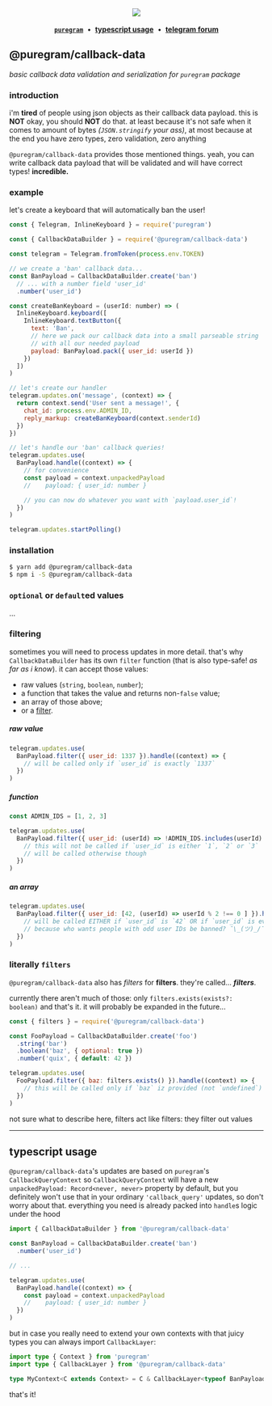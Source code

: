 <div align='center'>
  <img src='https://i.imgur.com/ZzjmE8i.png' />
</div>

<br />

<div align='center'>
  <a href='https://github.com/nitreojs/puregram'><b><code>puregram</code></b></a>
  <span>&nbsp;•&nbsp;</span>
  <a href='#typescript-usage'><b>typescript usage</b></a>
  <span>&nbsp;•&nbsp;</span>
  <a href='https://t.me/pureforum'><b>telegram forum</b></a>
</div>

## @puregram/callback-data

_basic callback data validation and serialization for `puregram` package_

### introduction

i'm **tired** of people using json objects as their callback data payload.
this is **NOT** okay, you should **NOT** do that. at least because it's
not safe when it comes to amount of bytes _(`JSON.stringify` your ass)_,
at most because at the end you have zero types, zero validation, zero anything

`@puregram/callback-data` provides those mentioned things. yeah, you can
write callback data payload that will be validated and will have correct types!
**incredible.**

### example

let's create a keyboard that will automatically ban the user!

```js
const { Telegram, InlineKeyboard } = require('puregram')

const { CallbackDataBuilder } = require('@puregram/callback-data')

const telegram = Telegram.fromToken(process.env.TOKEN)

// we create a 'ban' callback data...
const BanPayload = CallbackDataBuilder.create('ban')
  // ... with a number field 'user_id'
  .number('user_id')

const createBanKeyboard = (userId: number) => (
  InlineKeyboard.keyboard([
    InlineKeyboard.textButton({
      text: 'Ban',
      // here we pack our callback data into a small parseable string
      // with all our needed payload
      payload: BanPayload.pack({ user_id: userId })
    })
  ])
)

// let's create our handler
telegram.updates.on('message', (context) => {
  return context.send('User sent a message!', {
    chat_id: process.env.ADMIN_ID,
    reply_markup: createBanKeyboard(context.senderId)
  })
})

// let's handle our 'ban' callback queries!
telegram.updates.use(
  BanPayload.handle((context) => {
    // for convenience
    const payload = context.unpackedPayload
    //    payload: { user_id: number }

    // you can now do whatever you want with `payload.user_id`!
  })
)

telegram.updates.startPolling()
```

### installation

```sh
$ yarn add @puregram/callback-data
$ npm i -S @puregram/callback-data
```

### `optional` or `default`ed values

...

### filtering

sometimes you will need to process updates in more detail. that's why `CallbackDataBuilder` 
has its own `filter` function (that is also type-safe! _as far as i know_).
it can accept those values:
- raw values (`string`, `boolean`, `number`);
- a function that takes the value and returns non-`false` value;
- an array of those above;
- or a [filter][literally-filters].

##### raw value

```js
telegram.updates.use(
  BanPayload.filter({ user_id: 1337 }).handle((context) => {
    // will be called only if `user_id` is exactly `1337`
  })
)
```

##### function

```js
const ADMIN_IDS = [1, 2, 3]

telegram.updates.use(
  BanPayload.filter({ user_id: (userId) => !ADMIN_IDS.includes(userId) }).handle((context) => {
    // this will not be called if `user_id` is either `1`, `2` or `3`
    // will be called otherwise though
  })
)
```

##### an array

```js
telegram.updates.use(
  BanPayload.filter({ user_id: [42, (userId) => userId % 2 !== 0 ] }).handle((context) => {
    // will be called EITHER if `user_id` is `42` OR if `user_id` is even
    // because who wants people with odd user IDs be banned? ¯\_(ツ)_/¯
  })
)
```

[literally-filters]: #literally-filters

### literally `filters`

`@puregram/callback-data` also has _filters_ for **filters**. they're called... _**filters**_.

currently there aren't much of those: only `filters.exists(exists?: boolean)` and that's it.
it will probably be expanded in the future...

```js
const { filters } = require('@puregram/callback-data')

const FooPayload = CallbackDataBuilder.create('foo')
  .string('bar')
  .boolean('baz', { optional: true })
  .number('quix', { default: 42 })

telegram.updates.use(
  FooPayload.filter({ baz: filters.exists() }).handle((context) => {
    // this will be called only if `baz` iz provided (not `undefined`)
  })
)
```

not sure what to describe here, filters act like filters: they filter out values

---

## typescript usage

`@puregram/callback-data`'s updates are based on `puregram`'s `CallbackQueryContext`
so `CallbackQueryContext` will have a new `unpackedPayload: Record<never, never>`
property by default, but you definitely won't use that in your ordinary `'callback_query'`
updates, so don't worry about that. everything you need is already packed into
`handle`s logic under the hood

```ts
import { CallbackDataBuilder } from '@puregram/callback-data'

const BanPayload = CallbackDataBuilder.create('ban')
  .number('user_id')

// ...

telegram.updates.use(
  BanPayload.handle((context) => {
    const payload = context.unpackedPayload
    //    payload: { user_id: number }
  })
)
```

but in case you really need to extend your own contexts with that juicy
types you can always import `CallbackLayer`:

```ts
import type { Context } from 'puregram'
import type { CallbackLayer } from '@puregram/callback-data'

type MyContext<C extends Context> = C & CallbackLayer<typeof BanPayload>
```

that's it!
